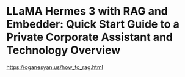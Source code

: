 # LLaMA Hermes 3 with RAG and Embedder: Quick Start Guide to a Private Corporate Assistant and Technology Overview

https://oganesyan.us/how_to_rag.html

